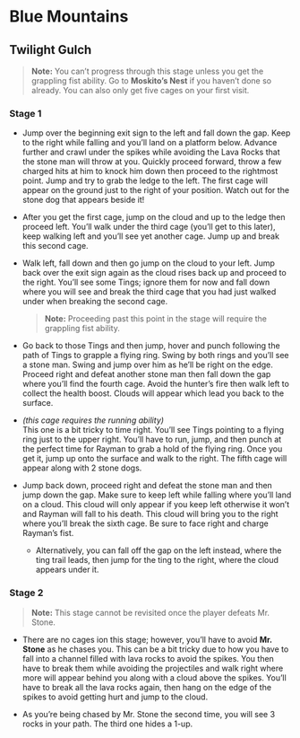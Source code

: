 # Blue Mountains

## Twilight Gulch

> **Note:** You can’t progress through this stage unless you get the grappling fist ability. Go to **Moskito’s Nest** if you haven’t done so already. You can also only get five cages on your first visit.

### Stage 1

- Jump over the beginning exit sign to the left and fall down the gap. Keep to the right while falling and you’ll land on a platform below. Advance further and crawl under the spikes while avoiding the Lava Rocks that the stone man will throw at you. Quickly proceed forward, throw a few charged hits at him to knock him down then proceed to the rightmost point. Jump and try to grab the ledge to the left. The first cage will appear on the ground just to the right of your position. Watch out for the stone dog that appears beside it!

- After you get the first cage, jump on the cloud and up to the ledge then proceed left. You’ll walk under the third cage (you’ll get to this later), keep walking left and you’ll see yet another cage. Jump up and break this second cage.

- Walk left, fall down and then go jump on the cloud to your left. Jump back over the exit sign again as the cloud rises back up and proceed to the right. You’ll see some Tings; ignore them for now and fall down where you will see and break the third cage that you had just walked under when breaking the second cage.

  > **Note:** Proceeding past this point in the stage will require the grappling fist ability.

- Go back to those Tings and then jump, hover and punch following the path of Tings to grapple a flying ring. Swing by both rings and you’ll see a stone man. Swing and jump over him as he’ll be right on the edge. Proceed right and defeat another stone man then fall down the gap where you’ll find the fourth cage. Avoid the hunter’s fire then walk left to collect the health boost. Clouds will appear which lead you back to the surface.

- *(this cage requires the running ability)*  
  This one is a bit tricky to time right. You’ll see Tings pointing to a flying ring just to the upper right. You’ll have to run, jump, and then punch at the perfect time for Rayman to grab a hold of the flying ring. Once you get it, jump up onto the surface and walk to the right. The fifth cage will appear along with 2 stone dogs.

- Jump back down, proceed right and defeat the stone man and then jump down the gap. Make sure to keep left while falling where you’ll land on a cloud. This cloud will only appear if you keep left otherwise it won’t and Rayman will fall to his death. This cloud will bring you to the right where you’ll break the sixth cage. Be sure to face right and charge Rayman’s fist.
  - Alternatively, you can fall off the gap on the left instead, where the ting trail leads, then jump for the ting to the right, where the cloud appears under it.

### Stage 2

> **Note:** This stage cannot be revisited once the player defeats Mr. Stone.

- There are no cages ion this stage; however, you’ll have to avoid **Mr. Stone** as he chases you. This can be a bit tricky due to how you have to fall into a channel filled with lava rocks to avoid the spikes. You then have to break them while avoiding the projectiles and walk right where more will appear behind you along with a cloud above the spikes. You’ll have to break all the lava rocks again, then hang on the edge of the spikes to avoid getting hurt and jump to the cloud.

- As you’re being chased by Mr. Stone the second time, you will see 3 rocks in your path. The third one hides a 1-up.